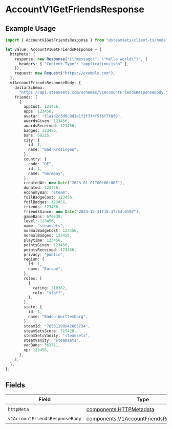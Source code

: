 # AccountV1GetFriendsResponse

## Example Usage

```typescript
import { AccountV1GetFriendsResponse } from "@steamsets/client-ts/models/operations";

let value: AccountV1GetFriendsResponse = {
  httpMeta: {
    response: new Response("{\"message\": \"hello world\"}", {
      headers: { "Content-Type": "application/json" },
    }),
    request: new Request("https://example.com"),
  },
  v1AccountFriendsResponseBody: {
    dollarSchema:
      "https://api.steamsets.com/schemas/V1AccountFriendsResponseBody.json",
    friends: [
      {
        appCost: 123456,
        apps: 123456,
        avatar: "f1a1d2c3d0c9d1e1f2f3f4f5f6f7f8f9",
        awardsGiven: 123456,
        awardsReceived: 123456,
        badges: 123456,
        bans: 60225,
        city: {
          id: 1,
          name: "Bad Krozingen",
        },
        country: {
          code: "DE",
          id: 1,
          name: "Germany",
        },
        createdAt: new Date("2023-01-01T00:00:00Z"),
        donated: 123456,
        economyBan: "steam",
        foilBadgeCost: 123456,
        foilBadges: 123456,
        friends: 123456,
        friendsSince: new Date("2024-12-31T18:37:54.059Z"),
        gameBans: 670638,
        level: 123456,
        name: "steamsets",
        normalBadgeCost: 123456,
        normalBadges: 123456,
        playtime: 123456,
        pointsGiven: 123456,
        pointsReceived: 123456,
        privacy: "public",
        region: {
          id: 1,
          name: "Europe",
        },
        roles: [
          {
            rating: 210382,
            role: "staff",
          },
        ],
        state: {
          id: 1,
          name: "Baden-Wurttemberg",
        },
        steamId: "76561198842603734",
        steamSetsScore: 315428,
        steamSetsVanity: "steamsets",
        steamVanity: "steamsets",
        vacBans: 363711,
        xp: 123456,
      },
    ],
  },
};
```

## Fields

| Field                                                                                              | Type                                                                                               | Required                                                                                           | Description                                                                                        |
| -------------------------------------------------------------------------------------------------- | -------------------------------------------------------------------------------------------------- | -------------------------------------------------------------------------------------------------- | -------------------------------------------------------------------------------------------------- |
| `httpMeta`                                                                                         | [components.HTTPMetadata](../../models/components/httpmetadata.md)                                 | :heavy_check_mark:                                                                                 | N/A                                                                                                |
| `v1AccountFriendsResponseBody`                                                                     | [components.V1AccountFriendsResponseBody](../../models/components/v1accountfriendsresponsebody.md) | :heavy_minus_sign:                                                                                 | OK                                                                                                 |